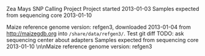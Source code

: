 Zea Mays SNP Calling Project
Project started 2013-01-03
Samples expected from sequencing core 2013-01-10


Maize reference genome version: refgen3, downloaded 2013-01-04 from
http://maizegdb.org into `/share/data/refgen3/`.
Test git diff
TODO: ask sequencing center about adapters
Samples expected from sequencing core 2013-01-10
\n\nMaize reference genome version: refgen3
